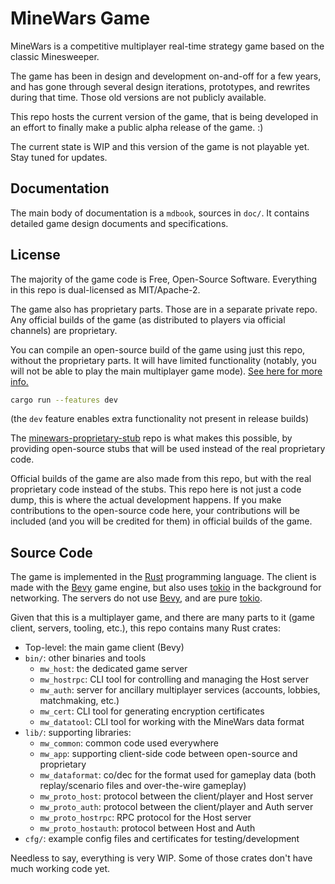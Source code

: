 # MineWars Game

MineWars is a competitive multiplayer real-time strategy game based on the
classic Minesweeper.

The game has been in design and development on-and-off for a few years, and has
gone through several design iterations, prototypes, and rewrites during that
time. Those old versions are not publicly available.

This repo hosts the current version of the game, that is being developed in
an effort to finally make a public alpha release of the game. :)

The current state is WIP and this version of the game is not playable yet.
Stay tuned for updates.

## Documentation

The main body of documentation is a `mdbook`, sources in `doc/`.
It contains detailed game design documents and specifications.

## License

The majority of the game code is Free, Open-Source Software. Everything
in this repo is dual-licensed as MIT/Apache-2.

The game also has proprietary parts. Those are in a separate private repo. Any
official builds of the game (as distributed to players via official channels)
are proprietary.

You can compile an open-source build of the game using just this repo, without
the proprietary parts. It will have limited functionality (notably, you will not
be able to play the main multiplayer game mode). [See here for more
info.](./doc/src/foss.md)

```sh
cargo run --features dev
```

(the `dev` feature enables extra functionality not present in release builds)

The [minewars-proprietary-stub](https://github.com/IyesGames/minewars-proprietary-stub)
repo is what makes this possible, by providing open-source stubs that will be
used instead of the real proprietary code.

Official builds of the game are also made from this repo, but with the real
proprietary code instead of the stubs. This repo here is not just a code dump,
this is where the actual development happens. If you make contributions to the
open-source code here, your contributions will be included (and you will be
credited for them) in official builds of the game.

## Source Code

The game is implemented in the [Rust] programming language. The client
is made with the [Bevy] game engine, but also uses [tokio] in the background
for networking. The servers do not use [Bevy], and are pure [tokio].

Given that this is a multiplayer game, and there are many parts to it
(game client, servers, tooling, etc.), this repo contains many Rust crates:

 - Top-level: the main game client (Bevy)
 - `bin/`: other binaries and tools
   - `mw_host`: the dedicated game server
   - `mw_hostrpc`: CLI tool for controlling and managing the Host server
   - `mw_auth`: server for ancillary multiplayer services (accounts, lobbies, matchmaking, etc.)
   - `mw_cert`: CLI tool for generating encryption certificates
   - `mw_datatool`: CLI tool for working with the MineWars data format
 - `lib/`: supporting libraries:
   - `mw_common`: common code used everywhere
   - `mw_app`: supporting client-side code between open-source and proprietary
   - `mw_dataformat`: co/dec for the format used for gameplay data
     (both replay/scenario files and over-the-wire gameplay)
   - `mw_proto_host`: protocol between the client/player and Host server
   - `mw_proto_auth`: protocol between the client/player and Auth server
   - `mw_proto_hostrpc`: RPC protocol for the Host server
   - `mw_proto_hostauth`: protocol between Host and Auth
 - `cfg/`: example config files and certificates for testing/development

Needless to say, everything is very WIP. Some of those crates don't have much
working code yet.

[Rust]: https://rust-lang.org
[Bevy]: https://bevyengine.org
[tokio]: https://tokio.rs
